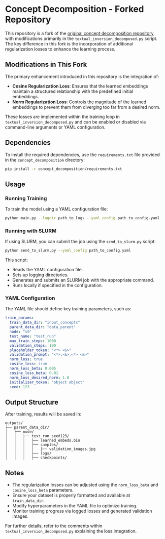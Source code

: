 # Concept Decomposition - Forked Repository

This repository is a fork of the [original concept decomposition repository](https://github.com/google/inspiration_tree/tree/main), with modifications primarily in the `textual_inversion_decomposed.py` script. The key difference in this fork is the incorporation of additional regularization losses to enhance the learning process.

## Modifications in This Fork

The primary enhancement introduced in this repository is the integration of:
- **Cosine Regularization Loss**: Ensures that the learned embeddings maintain a structured relationship with the predefined initial embeddings.
- **Norm Regularization Loss**: Controls the magnitude of the learned embeddings to prevent them from diverging too far from a desired norm.

These losses are implemented within the training loop in `textual_inversion_decomposed.py` and can be enabled or disabled via command-line arguments or YAML configuration.

## Dependencies
To install the required dependencies, use the `requirements.txt` file provided in the `concept_decomposition` directory:

```bash
pip install -r concept_decomposition/requirements.txt
```

## Usage

### Running Training
To train the model using a YAML configuration file:

```bash
python main.py --logdir path_to_logs --yaml_config path_to_config.yaml
```

### Running with SLURM
If using SLURM, you can submit the job using the `send_to_slurm.py` script:

```bash
python send_to_slurm.py --yaml_config path_to_config.yaml
```

This script:
- Reads the YAML configuration file.
- Sets up logging directories.
- Generates and submits an SLURM job with the appropriate command.
- Runs locally if specified in the configuration.

### YAML Configuration
The YAML file should define key training parameters, such as:

```yaml
train_params:
  train_data_dir: "input_concepts"
  parent_data_dir: "data_parent"
  node: "v0"
  test_name: "test_run"
  max_train_steps: 1000
  validation_steps: 100
  placeholder_token: "<*> <&>"
  validation_prompt: "<*>,<&>,<*> <&>"
  norm_loss: true
  cosine_loss: true
  norm_loss_beta: 0.005
  cosine_loss_beta: 0.01
  norm_loss_desired_norm: 1.0
  initializer_token: "object object"
  seed: 123
```

## Output Structure
After training, results will be saved in:
```
outputs/
├── parent_data_dir/
│   ├── node/
│   │   ├── test_run_seed123/
│   │   │   ├── learned_embeds.bin
│   │   │   ├── samples/
│   │   │   │   ├── validation_images.jpg
│   │   │   ├── logs/
│   │   │   ├── checkpoints/
```

## Notes
- The regularization losses can be adjusted using the `norm_loss_beta` and `cosine_loss_beta` parameters.
- Ensure your dataset is properly formatted and available at `train_data_dir`.
- Modify hyperparameters in the YAML file to optimize training.
- Monitor training progress via logged losses and generated validation images.

For further details, refer to the comments within `textual_inversion_decomposed.py` explaining the loss integration.

